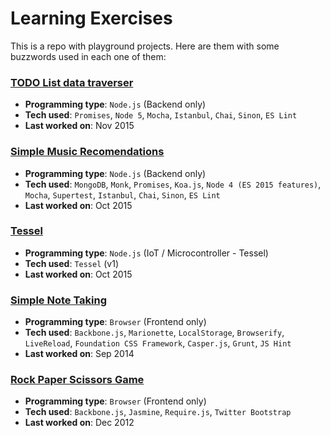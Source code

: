 Learning Exercises
==================

This is a repo with playground projects. Here are them with some buzzwords used in each one of them:

### [TODO List data traverser](./todo-list-data-traverser)

- **Programming type**: `Node.js` (Backend only)
- **Tech used**: `Promises`, `Node 5`, `Mocha`, `Istanbul`, `Chai`, `Sinon`, `ES Lint`
- **Last worked on**: Nov 2015

### [Simple Music Recomendations](./music-recomendations)

- **Programming type**: `Node.js` (Backend only)
- **Tech used**: `MongoDB`, `Monk`, `Promises`, `Koa.js`, `Node 4 (ES 2015 features)`, `Mocha`, `Supertest`, `Istanbul`, `Chai`, `Sinon`, `ES Lint`
- **Last worked on**: Oct 2015

### [Tessel](./tessel)

- **Programming type**: `Node.js` (IoT / Microcontroller - Tessel)
- **Tech used**: `Tessel` (v1)
- **Last worked on**: Oct 2015

### [Simple Note Taking](./note-taking)

- **Programming type**: `Browser` (Frontend only)
- **Tech used**: `Backbone.js`, `Marionette`, `LocalStorage`, `Browserify`, `LiveReload`, `Foundation CSS Framework`, `Casper.js`, `Grunt`, `JS Hint`
- **Last worked on**: Sep 2014

### [Rock Paper Scissors Game](./rock-paper-scissors)

- **Programming type**: `Browser` (Frontend only)
- **Tech used**: `Backbone.js`, `Jasmine`, `Require.js`, `Twitter Bootstrap`
- **Last worked on**: Dec 2012

